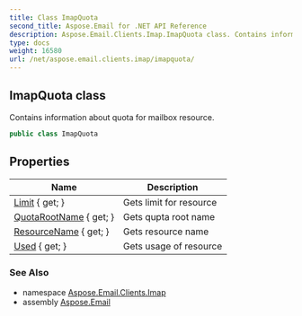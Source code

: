 ```yaml
---
title: Class ImapQuota
second_title: Aspose.Email for .NET API Reference
description: Aspose.Email.Clients.Imap.ImapQuota class. Contains information about quota for mailbox resource
type: docs
weight: 16580
url: /net/aspose.email.clients.imap/imapquota/
---
```

## ImapQuota class

Contains information about quota for mailbox resource.

```csharp
public class ImapQuota
```

## Properties

| Name | Description |
| --- | --- |
| [Limit](../../aspose.email.clients.imap/imapquota/limit/) { get; } | Gets limit for resource |
| [QuotaRootName](../../aspose.email.clients.imap/imapquota/quotarootname/) { get; } | Gets qupta root name |
| [ResourceName](../../aspose.email.clients.imap/imapquota/resourcename/) { get; } | Gets resource name |
| [Used](../../aspose.email.clients.imap/imapquota/used/) { get; } | Gets usage of resource |

### See Also

* namespace [Aspose.Email.Clients.Imap](../../aspose.email.clients.imap/)
* assembly [Aspose.Email](../../)


